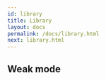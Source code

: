 ```yaml
---
id: library
title: Library
layout: docs
permalink: /docs/library.html
next: library.html
---
```


## Weak mode
